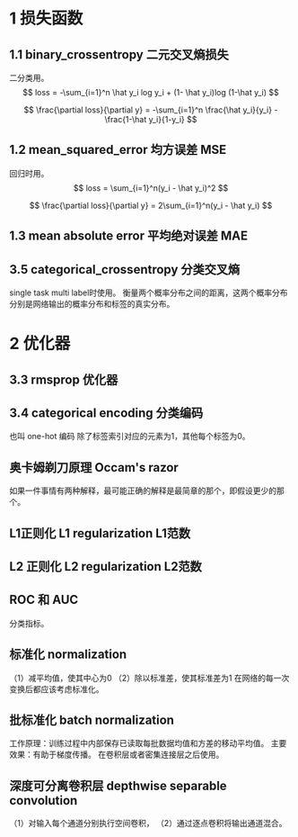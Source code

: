 


# 1 损失函数
## 1.1 binary_crossentropy 二元交叉熵损失
二分类用。
$$
    loss = -\sum_{i=1}^n \hat y_i log y_i + (1- \hat y_i)log (1-\hat y_i)
$$

$$
    \frac{\partial loss}{\partial y} = -\sum_{i=1}^n \frac{\hat y_i}{y_i} - \frac{1-\hat y_i}{1-y_i}
$$

## 1.2 mean_squared_error 均方误差 MSE
回归时用。
$$ 
    loss = \sum_{i=1}^n(y_i - \hat y_i)^2 
$$

$$
    \frac{\partial loss}{\partial y} = 2\sum_{i=1}^n(y_i - \hat y_i)
$$ 

## 1.3 mean absolute error 平均绝对误差 MAE


## 3.5 categorical_crossentropy 分类交叉熵
single task multi label时使用。
衡量两个概率分布之间的距离，这两个概率分布分别是网络输出的概率分布和标签的真实分布。

# 2 优化器
## 3.3 rmsprop 优化器




## 3.4 categorical encoding 分类编码
也叫 one-hot 编码
除了标签索引对应的元素为1，其他每个标签为0。



## 奥卡姆剃刀原理 Occam's razor
如果一件事情有两种解释，最可能正确的解释是最简章的那个，即假设更少的那个。

## L1正则化 L1 regularization L1范数

## L2 正则化 L2 regularization L2范数

## ROC 和 AUC
分类指标。

## 标准化 normalization
（1）减平均值，使其中心为0
（2）除以标准差，使其标准差为1
在网络的每一次变换后都应该考虑标准化。


## 批标准化 batch normalization
工作原理：训练过程中内部保存已读取每批数据均值和方差的移动平均值。
主要效果：有助于梯度传播。
在卷积层或者密集连接层之后使用。

## 深度可分离卷积层 depthwise separable convolution
（1）对输入每个通道分别执行空间卷积，
（2）通过逐点卷积将输出通道混合。

